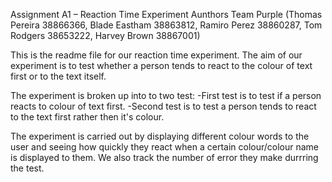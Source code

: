 Assignment A1 – Reaction Time Experiment
Aunthors Team Purple (Thomas Pereira 38866366, Blade Eastham 38863812, Ramiro Perez 38860287, Tom Rodgers 38653222, Harvey Brown 38867001)

This is the readme file for our reaction time experiment.
The aim of our experiment is to test whether a person tends to react to the colour of text first or to the text itself.

The experiment is broken up into to two test:
-First test is to test if a person reacts to colour of text first.
-Second test is to test a person tends to react to the text first rather then it's colour.

The experiment is carried out by displaying different colour words to the user and seeing how quickly they react when a certain colour/colour name is displayed to them. We also track the number of error they make durrring the test.
